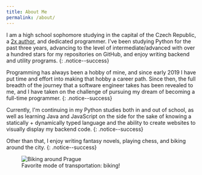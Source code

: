 ```yaml
---
title: About Me
permalink: /about/
---
```


I am a high school sophomore studying in the capital of the Czech Republic, a [2x author](https://www.goodreads.com/author/show/19271921.Simon_Ilincev), and dedicated programmer. I've been studying Python for the past three years, advancing to the level of intermediate/advanced with over a hundred stars for my repositories on GitHub, and enjoy writing backend and utility programs.
{: .notice--success}

Programming has always been a hobby of mine, and since early 2019 I have put time and effort into making that hobby a career path. Since then, the full breadth of the journey that a software engineer takes has been revealed to me, and I have taken on the challenge of pursuing my dream of becoming a full-time programmer.
{: .notice--success}

Currently, I'm continuing in my Python studies both in and out of school, as well as learning Java and JavaScript on the side for the sake of knowing a statically + dynamically typed language and the ability to create websites to visually display my backend code.
{: .notice--success}

Other than that, I enjoy writing fantasy novels, playing chess, and biking around the city.
{: .notice--success}

<figure style="width: 300px" class="align-center">
  <img src="{{ site.url }}{{ site.baseurl }}/assets/images/bio_photo.png" alt="Biking around Prague">
  <figcaption>Favorite mode of transportation: biking!</figcaption>
</figure> 